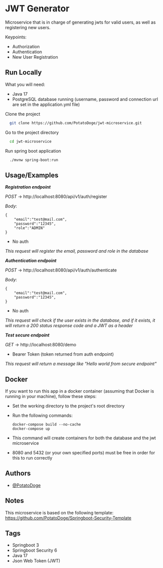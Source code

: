 
# JWT Generator

Microservice that is in charge of generating jwts for valid users, as well as registering new users.

Keypoints:
- Authorization
- Authentication
- New User Registration


## Run Locally

What you will need:
- Java 17
- PostgreSQL database running (username, password and connection url are set in the application.yml file)

Clone the project

```bash
  git clone https://github.com/PotatoDoge/jwt-microservice.git
```

Go to the project directory

```bash
  cd jwt-microservice
```

Run spring boot application

```bash
  ./mvnw spring-boot:run
```



## Usage/Examples

*__Registration endpoint__*

*POST* → http://localhost:8080/api/v1/auth/register

*Body*:

    {
        "email":"test@mail.com",
        "password":"12345",
        "role":"ADMIN"
    }

- No auth

*This request will register the email, password and role in the database*

*__Authentication endpoint__*

*POST* → http://localhost:8080/api/v1/auth/authenticate

*Body*:

    {
        "email":"test@mail.com",
        "password":"12345",
    }
- No auth

*This request will check if the user exists in the database, and if it exists, it will return a 200 status response code and a JWT as a header*

*__Test secure endpoint__*

*GET* → http://localhost:8080/demo

- Bearer Token (token returned from auth endpoint)

*This request will return a message like "Hello world from secure endpoint"*


## Docker

If you want to run this app in a docker container (assuming that Docker is running in your machine), follow these steps:

- Set the working directory to the project's root directory
- Run the following commands:

      docker-compose build --no-cache
      docker-compose up 

- This command will create containers for both the database and the jwt microservice
- 8080 and 5432 (or your own specified ports) must be free in order for this to run correctly
## Authors

- [@PotatoDoge](https://github.com/PotatoDoge)


## Notes
This microservice is based on the following template: https://github.com/PotatoDoge/Springboot-Security-Template

## Tags
- Springboot 3
- Springboot Security 6
- Java 17
- Json Web Token (JWT)